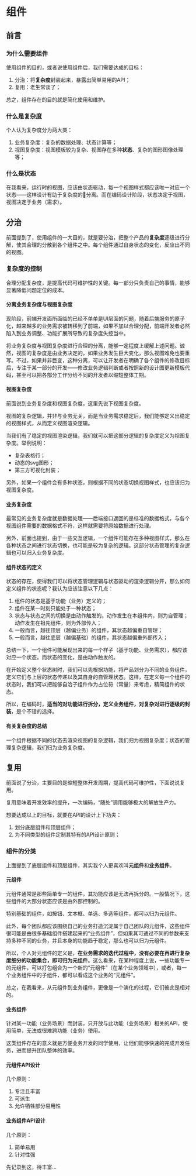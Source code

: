 # 组件

## 前言

### 为什么需要组件

使用组件的目的，或者说使用组件后，我们需要达成的目标：

1. 分治：将**复杂度**封装起来，暴露出简单易用的API；
2. 复用：老生常谈了；

总之，组件存在的目的就是简化使用和维护。

### 什么是复杂度

个人认为复杂度分为两大类：

1. 业务复杂度：复杂的数据处理、状态计算等；
2. 视图复杂度：视图模板较为复杂、视图存在多种**状态**、复杂的图形图像处理等；

### 什么是状态

在我看来，运行时的视图，应该由状态驱动，每一个视图样式都应该唯一对应一个状态——这样设计有助于复杂度的分离。而在编码设计阶段，状态决定于视图，视图决定于业务（需求）。

## 分治

前面提到了，使用组件的一大目的，就是要分治，把整个产品的**复杂度**逐级进行分解，使其合理的分散到各个组件之中。每个组件通过自身状态的变化，反应出不同的视图。

### 复杂度的控制

合理分配复杂度，是提高代码可维护性的关键。每一部分只负责自己的事情，能够显著降低问题定位的成本。

#### 分离业务复杂度与视图复杂度

现阶段，前端开发面所面临的已经不单单是UI层面的问题，随着后端服务的原子化，越来越多的业务需求被转移到了前端，如果不加以合理分配，前端开发者必然陷入到业务调整、功能扩展所导致的复杂度失控当中。

将业务复杂度与视图复杂度进行合理的分离，能够一定程度上缓解上述问题。诚然，视图的复杂度是由业务决定的，如果业务发生巨大变化，那么视图难免也要重写。不过，如果并非巨变，这种分离，可以让开发者在明确了各个组件的修改目标后，专注于某一部分的开发——修改业务逻辑判断或者按照新的设计图更新模板代码，甚至可以把各部分工作分给不同的开发者以缩短整体工期。

#### 视图复杂度

前面说到业务复杂度和视图复杂度，这里先说下视图复杂度。

视图的复杂逻辑，并非与业务无关，而是当业务需求稳定后，我们能够定义出稳定的视图样式，从而定义视图渲染逻辑。

当我们有了稳定的视图渲染逻辑，我们就可以把这部分逻辑的复杂度定义为视图复杂度。举例说明：

- 复杂表格行；
- 动态的svg图形；
- 第三方可视化封装；

另外，如果一个组件会有多种状态，则根据不同的状态切换视图样式，也应该归为视图复杂度。

#### 业务复杂度

最常见的业务复杂度就是数据处理——后端接口返回的是标准的数据格式，与各个视图组件需要的数据格式不符，这样就需要将原始数据进行处理。

另外，前面也提到，由于一些交互逻辑，一个组件可能存在多种视图样式，那么在各种状态之间进行状态切换，也可能是较为复杂的逻辑。这部分状态管理的复杂逻辑也可以归入业务复杂度。

#### 组件状态的定义

状态的存在，使得我们可以将状态管理逻辑与状态驱动的渲染逻辑分开，那么如何定义组件的状态呢？我认为应该注意以下几点：

1. 组件的状态是基于功能（业务）定义的；
2. 组件在某一时刻只能处于一种状态；
3. 状态与状态之间的切换是由动作触发的。动作发生在本组件内，则为自管理；动作发生在祖先组件，则为外部传入；
4. 一般而言，越往顶层（越偏业务）的组件，其状态越偏重自管理；
5. 一般而言，越往底层（越偏基础）的组件，其状态越偏重外部传入；

总结一下，一个组件可能展现出来的每一个样子（基于功能、业务需求），都应该对应一个状态。而状态的变化，是由动作触发的。

在开始定义整个状态树时，我们可以先根据功能，将产品划分为不同的业务组件，定义它们与上层的状态传递以及其自身的自管理状态。这样，在定义每一个组件的状态时，我们可以把能够自洽子组件作为占位符（常量）来考虑，精简组件的状态。

所以，在编码时，**适当的对功能进行拆分，定义业务组件，对复杂对进行逐级的封装**，是个不错的选择。

#### 有关复杂度的总结

一个组件根据不同的状态去渲染视图的复杂逻辑，我们归为视图复杂度；状态的管理复杂逻辑，我们归为业务复杂度。

## 复用

前面说了分治，主要目的是缩短整体开发周期，提高代码可维护性，下面说说复用。

复用意味着开发效率的提升，一次编码，“随处”调用能够极大的解放生产力。

想要达成以上的目标，就要在API的设计上下功夫：

1. 划分底层组件和顶层组件；
2. 为不同类型的组件定制其特有的API设计原则；

### 组件的分类

上面提到了底层组件和顶层组件，其实我个人更喜欢叫**元组件**和**业务组件**。

#### 元组件

元组件通常是那些简单专一的组件，其功能应该是无法再拆分的。一般情况下，这些组件的大部分状态应该是由外部控制的。

特别基础的组件，如按钮、文本框、单选、多选等组件，都可以归为元组件。

此外，每个团队都应该围绕自己的业务打造沉淀属于自己团队的元组件，这些组件很可能是由很多基础组件搭建起来的“业务组件”，但如果其可通过不同的参数来支持多种不同的业务，并且本身的功能趋于稳定，那么也可以归为元组件。

所以，个人对元组件的定义是，**在业务需求的迭代过程中，没有必要在再进行复杂度细分的功能集合，即可归为元组件**。这么看来，在某种程度上说，一些功能专一的元组件，可以打包组合为一个新的“元组件”（在某个业务领域中），或者，每一个业务组件中的子组件，都可以看成这个业务的“元组件”。

总之，在我看来，从元组件到业务组件，更像是一个演化的过程，它们彼此是相对的。

#### 业务组件

针对某一功能（业务场景）而封装，只开放与此功能（业务场景）相关的API，使用简单，无法或很难跨功能（业务）使用。

这类组件存在的意义就是方便业务开发的同学使用，让他们能够快速的完成开发任务，进而提升团队整体的效率。

#### 元组件API设计

几个原则：
1. 专注且丰富
2. 可派生
3. 允许牺牲部分易用性

#### 业务组件API设计

几个原则：
1. 简单易用
2. 针对性强

先记录到这，待丰富…



